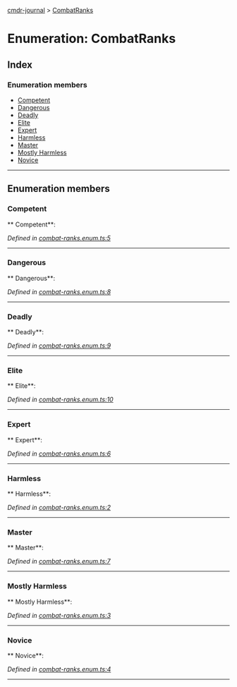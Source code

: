 [cmdr-journal](../README.md) > [CombatRanks](../enums/combatranks.md)



# Enumeration: CombatRanks

## Index

### Enumeration members

* [Competent](combatranks.md#competent)
* [Dangerous](combatranks.md#dangerous)
* [Deadly](combatranks.md#deadly)
* [Elite](combatranks.md#elite)
* [Expert](combatranks.md#expert)
* [Harmless](combatranks.md#harmless)
* [Master](combatranks.md#master)
* [Mostly Harmless](combatranks.md#mostly_harmless)
* [Novice](combatranks.md#novice)



---
## Enumeration members
<a id="competent"></a>

###  Competent

** Competent**:   

*Defined in [combat-ranks.enum.ts:5](https://github.com/chrisbruford/cmdr-journal/blob/1e4d048/src/combat-ranks.enum.ts#L5)*





___

<a id="dangerous"></a>

###  Dangerous

** Dangerous**:   

*Defined in [combat-ranks.enum.ts:8](https://github.com/chrisbruford/cmdr-journal/blob/1e4d048/src/combat-ranks.enum.ts#L8)*





___

<a id="deadly"></a>

###  Deadly

** Deadly**:   

*Defined in [combat-ranks.enum.ts:9](https://github.com/chrisbruford/cmdr-journal/blob/1e4d048/src/combat-ranks.enum.ts#L9)*





___

<a id="elite"></a>

###  Elite

** Elite**:   

*Defined in [combat-ranks.enum.ts:10](https://github.com/chrisbruford/cmdr-journal/blob/1e4d048/src/combat-ranks.enum.ts#L10)*





___

<a id="expert"></a>

###  Expert

** Expert**:   

*Defined in [combat-ranks.enum.ts:6](https://github.com/chrisbruford/cmdr-journal/blob/1e4d048/src/combat-ranks.enum.ts#L6)*





___

<a id="harmless"></a>

###  Harmless

** Harmless**:   

*Defined in [combat-ranks.enum.ts:2](https://github.com/chrisbruford/cmdr-journal/blob/1e4d048/src/combat-ranks.enum.ts#L2)*





___

<a id="master"></a>

###  Master

** Master**:   

*Defined in [combat-ranks.enum.ts:7](https://github.com/chrisbruford/cmdr-journal/blob/1e4d048/src/combat-ranks.enum.ts#L7)*





___

<a id="mostly_harmless"></a>

###  Mostly Harmless

** Mostly Harmless**:   

*Defined in [combat-ranks.enum.ts:3](https://github.com/chrisbruford/cmdr-journal/blob/1e4d048/src/combat-ranks.enum.ts#L3)*





___

<a id="novice"></a>

###  Novice

** Novice**:   

*Defined in [combat-ranks.enum.ts:4](https://github.com/chrisbruford/cmdr-journal/blob/1e4d048/src/combat-ranks.enum.ts#L4)*





___


